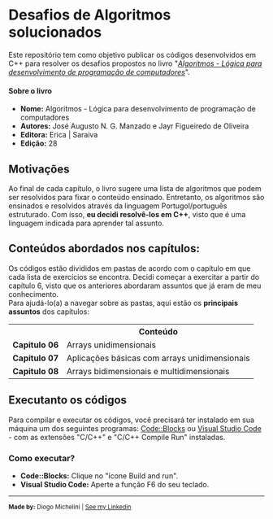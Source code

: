 # Desafios de Algoritmos solucionados
 Este repositório tem como objetivo publicar os códigos desenvolvidos em C++ para resolver os desafios propostos no livro "_[Algoritmos - Lógica para desenvolvimento de programação de computadores](https://www.amazon.com.br/Algoritmos-L%C3%B3gica-Desenvolvimento-Programa%C3%A7%C3%A3o-Computadores/dp/8536517476)_".

 #### Sobre o livro
- **Nome:** Algoritmos - Lógica para desenvolvimento de programação de computadores
- **Autores:** José Augusto N. G. Manzado e Jayr Figueiredo de Oliveira
- **Editora:** Erica | Saraiva
- **Edição:** 28

 ## Motivações
 Ao final de cada capítulo, o livro sugere uma lista de algoritmos que podem ser resolvidos para fixar o conteúdo ensinado. Entretanto, os algoritmos são ensinados e resolvidos através da linguagem Portugol/português estruturado. Com isso, **eu decidi resolvê-los em C++**, visto que é uma linguagem indicada para aprender tal assunto.

 ## Conteúdos abordados nos capítulos:
 Os códigos estão divididos em pastas de acordo com o capítulo em que cada lista de exercícios se encontra. Decidi começar a exercitar a partir do capítulo 6, visto que os anteriores abordaram assuntos que já eram de meu conhecimento. <br/>
 Para ajudá-lo(a) a navegar sobre as pastas, aqui estão os **principais assuntos** dos capítulos:

<table>
    <tr>
        <th>&nbsp;</th>
        <th>Conteúdo</th>
    </tr>
    <tr>
        <td><strong>Capitulo 06<strong/></td>
        <td>Arrays unidimensionais</td>
    </tr>
    <tr>
        <td><strong>Capitulo 07<strong/></td>
        <td>Aplicações básicas com arrays unidimensionais</td>
    </tr>
    <tr>
        <td><strong>Capitulo 08<strong/></td>
        <td>Arrays bidimensionais e multidimensionais</td>
    </tr>
</table>

 ## Executanto os códigos
 Para compilar e executar os códigos, você precisará ter instalado em sua máquina um dos seguintes programas: [Code::Blocks](https://www.codeblocks.org/) ou [Visual Studio Code](https://code.visualstudio.com/) - com as extensões "C/C++" e "C/C++ Compile Run" instaladas.
 ### Como executar?
 - **Code::Blocks:** Clique no "ícone Build and run".
 - **Visual Studio Code:** Aperte a função F6 do seu teclado.

 -----

 <sub>**Made by:** Diogo Michelini | [See my Linkedin](https://www.linkedin.com/in/diogo-michelini/)<sub/>